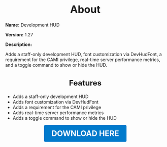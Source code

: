 <h1 style="text-align:center; font-size:2rem; font-weight:bold;">About</h1>

**Name:**
Development HUD

**Version:**
1.27

**Description:**

Adds a staff-only development HUD, font customization via DevHudFont, a requirement for the CAMI privilege, real-time server performance metrics, and a toggle command to show or hide the HUD.

<h2 style="text-align:center; font-size:1.5rem; font-weight:bold;">Features</h2>

- Adds a staff-only development HUD
- Adds font customization via DevHudFont
- Adds a requirement for the CAMI privilege
- Adds real-time server performance metrics
- Adds a toggle command to show or hide the HUD





<p align="center"><a href="https://github.com/LiliaFramework/Modules/raw/refs/heads/gh-pages/developmenthud.zip" style="display:inline-block;padding:12px 24px;font-size:1.5rem;font-weight:bold;text-decoration:none;color:#fff;background-color:var(--md-primary-fg-color,#007acc);border-radius:4px;">DOWNLOAD HERE</a></p>